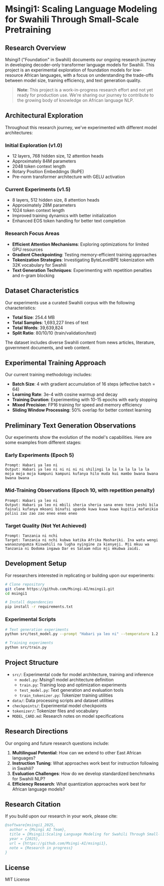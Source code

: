 # Msingi1: Scaling Language Modeling for Swahili Through Small-Scale Pretraining
 
## Research Overview

Msingi1 ("Foundation" in Swahili) documents our ongoing research journey in developing decoder-only transformer language models for Swahili. This project is an experimental exploration of foundation models for low-resource African languages, with a focus on understanding the trade-offs between model size, training efficiency, and text generation quality.

> **Note**: This project is a work-in-progress research effort and not yet ready for production use. We're sharing our journey to contribute to the growing body of knowledge on African language NLP.

## Architectural Exploration

Throughout this research journey, we've experimented with different model architectures:

### Initial Exploration (v1.0)
- 12 layers, 768 hidden size, 12 attention heads
- Approximately 84M parameters
- 2048 token context length
- Rotary Position Embeddings (RoPE)
- Pre-norm transformer architecture with GELU activation

### Current Experiments (v1.5)
- 8 layers, 512 hidden size, 8 attention heads
- Approximately 28M parameters
- 1024 token context length
- Improved training dynamics with better initialization
- Enhanced EOS token handling for better text completion

### Research Focus Areas
- **Efficient Attention Mechanisms**: Exploring optimizations for limited GPU resources
- **Gradient Checkpointing**: Testing memory-efficient training approaches
- **Tokenization Strategies**: Investigating ByteLevelBPE tokenization with 32K vocabulary for Swahili
- **Text Generation Techniques**: Experimenting with repetition penalties and n-gram blocking

## Dataset Characteristics

Our experiments use a curated Swahili corpus with the following characteristics:

- **Total Size**: 254.4 MB
- **Total Samples**: 1,693,227 lines of text
- **Total Words**: 39,639,824
- **Split Ratio**: 80/10/10 (train/validation/test)

The dataset includes diverse Swahili content from news articles, literature, government documents, and web content.

## Experimental Training Approach

Our current training methodology includes:

- **Batch Size**: 4 with gradient accumulation of 16 steps (effective batch = 64)
- **Learning Rate**: 3e-4 with cosine warmup and decay
- **Training Duration**: Experimenting with 10-15 epochs with early stopping
- **Mixed Precision**: FP16 training for speed and memory efficiency
- **Sliding Window Processing**: 50% overlap for better context learning

## Preliminary Text Generation Observations

Our experiments show the evolution of the model's capabilities. Here are some examples from different stages:

### Early Experiments (Epoch 5)
```
Prompt: Habari ya leo ni
Output: Habari ya leo ni ni ni ni ni shilingi la la la la la la la moja moja moja kampuni kampuni kufanya hilo muda kui mambo bwana bwana bwana bwana
```

### Mid-Training Observations (Epoch 10, with repetition penalty)
```
Prompt: Habari ya leo ni
Output: Habari ya leo ni mbili sheria sheria sana eneo tena jeshi bila fainali kufanya mkoani binafsi upande kuwa kuwa kuwa kupitia mafanikio polisi zao zao zao eneo eneo eneo
```

### Target Quality (Not Yet Achieved)
```
Prompt: Tanzania ni nchi
Target: Tanzania ni nchi kubwa katika Afrika Mashariki. Ina watu wengi wanaozungumza Kiswahili na lugha nyingine za kienyeji. Mji mkuu wa Tanzania ni Dodoma ingawa Dar es Salaam ndio mji mkubwa zaidi.
```

## Development Setup

For researchers interested in replicating or building upon our experiments:

```bash
# Clone repository
git clone https://github.com/Msingi-AI/msingi1.git
cd msingi1

# Install dependencies
pip install -r requirements.txt
```

### Experimental Scripts
```bash
# Text generation experiments
python src/test_model.py --prompt "Habari ya leo ni" --temperature 1.2 --repetition_penalty 1.5

# Training experiments
python src/train.py
```

## Project Structure
- `src/`: Experimental code for model architecture, training and inference
  - `model.py`: Msingi1 model architecture definition
  - `train.py`: Training loop and optimization experiments
  - `test_model.py`: Text generation and evaluation tools
  - `train_tokenizer.py`: Tokenizer training utilities
- `data/`: Data processing scripts and dataset utilities
- `checkpoints/`: Experimental model checkpoints
- `tokenizer/`: Tokenizer files and vocabulary
- `MODEL_CARD.md`: Research notes on model specifications

## Research Directions

Our ongoing and future research questions include:

1. **Multilingual Potential**: How can we extend to other East African languages?
2. **Instruction Tuning**: What approaches work best for instruction following in Swahili?
3. **Evaluation Challenges**: How do we develop standardized benchmarks for Swahili NLP?
4. **Efficiency Research**: What quantization approaches work best for African language models?

## Research Citation

If you build upon our research in your work, please cite:

```bibtex
@software{msingi1_2025,
  author = {Msingi AI Team},
  title = {Msingi1:Scaling Language Modeling for Swahili Through Small-Scale Pretraining},
  year = {2025},
  url = {https://github.com/Msingi-AI/msingi1},
  note = {Research in progress}
}
```

## License

MIT License
